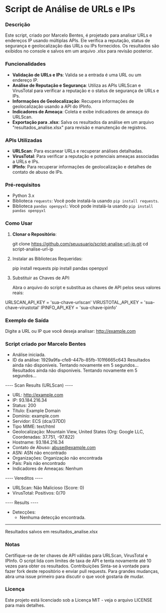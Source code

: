 # Script de Análise de URLs e IPs

### Descrição

Este script, criado por Marcelo Bentes, é projetado para analisar URLs e endereços IP usando múltiplas APIs. Ele verifica a reputação, status de segurança e geolocalização das URLs ou IPs fornecidos. Os resultados são exibidos no console e salvos em um arquivo .xlsx para revisão posterior.

### Funcionalidades

- **Validação de URLs e IPs**: Valida se a entrada é uma URL ou um endereço IP.
- **Análise de Reputação e Segurança**: Utiliza as APIs URLScan e VirusTotal para verificar a reputação e o status de segurança de URLs e IPs.
- **Informações de Geolocalização**: Recupera informações de geolocalização usando a API do IPInfo.
- **Indicadores de Ameaça**: Coleta e exibe indicadores de ameaça do URLScan.
- **Exportação para .xlsx**: Salva os resultados da análise em um arquivo "resultados_analise.xlsx" para revisão e manutenção de registros.

### APIs Utilizadas

- **URLScan**: Para escanear URLs e recuperar análises detalhadas.
- **VirusTotal**: Para verificar a reputação e potenciais ameaças associadas a URLs e IPs.
- **IPInfo**: Para recuperar informações de geolocalização e detalhes de contato de abuso de IPs.

### Pré-requisitos

- Python 3.x
- Biblioteca `requests`: Você pode instalá-la usando `pip install requests`.
- Biblioteca `pandas openpyxl`: Você pode instalá-la usando `pip install pandas openpyxl`

### Como Usar

1. **Clonar o Repositório**:
   
   git clone https://github.com/seuusuario/script-analise-url-ip.git
   cd script-analise-url-ip
   
2. Instalar as Bibliotecas Requeridas:

   pip install requests
   pip install pandas openpyxl

4. Substituir as Chaves de API:

   Abra o arquivo do script e substitua as chaves de API pelos seus valores reais:

  URLSCAN_API_KEY = 'sua-chave-urlscan'
  VIRUSTOTAL_API_KEY = 'sua-chave-virustotal'
  IPINFO_API_KEY = 'sua-chave-ipinfo'


### Exemplo de Saída

Digite a URL ou IP que você deseja analisar: http://example.com

### Script criado por Marcelo Bentes ###

* Análise iniciada.
* ID da análise: 1929a9fa-cfe8-447b-85fb-101f6665c643
Resultados ainda não disponíveis. Tentando novamente em 5 segundos...
Resultados ainda não disponíveis. Tentando novamente em 5 segundos...

---- Scan Results (URLScan) ----
* URL: http://example.com
* IP: 93.184.216.34
* Status: 200
* Título: Example Domain
* Domínio: example.com
* Servidor: ECS (dca/37DD)
* Tipo MIME: text/html
* Geolocalização: Mountain View, United States (Org: Google LLC, Coordenadas: 37.751, -97.822)
* Hostname: 93.184.216.34
* Contato de Abuso: abuse@example.com
* ASN: ASN não encontrado
* Organizações: Organização não encontrada
* País: País não encontrado
* Indicadores de Ameaças: Nenhum

---- Vereditos ----
* URLScan: Não Malicioso (Score: 0)
* VirusTotal: Positivos: 0/70

---- Results ----
* Detecções:
  - Nenhuma detecção encontrada.
--------------------

Resultados salvos em resultados_analise.xlsx

### Notas
Certifique-se de ter chaves de API válidas para URLScan, VirusTotal e IPInfo.
O script lida com limites de taxa de API e tenta novamente até 10 vezes para obter os resultados.
Contribuições
Sinta-se à vontade para fazer fork deste repositório e enviar pull requests. Para grandes mudanças, abra uma issue primeiro para discutir o que você gostaria de mudar.

### Licença
Este projeto está licenciado sob a Licença MIT - veja o arquivo LICENSE para mais detalhes.

